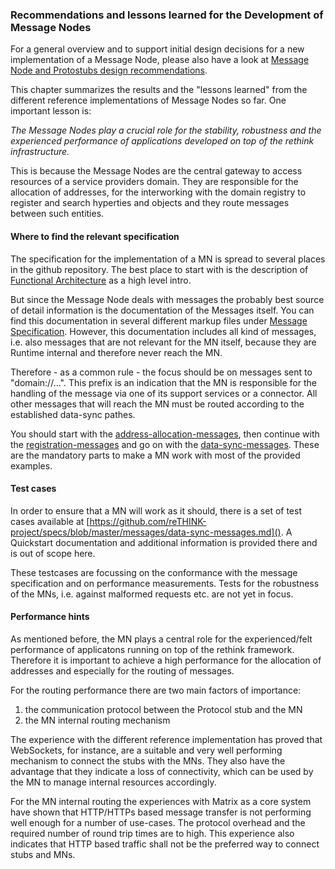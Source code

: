### Recommendations and lessons learned for the Development of Message Nodes

For a general overview and to support initial design decisions for a new implementation of a Message Node, please also have a look at [Message Node and Protostubs design recommendations](https://github.com/reTHINK-project/specs/blob/master/messaging-framework/msg-node-design.md).

This chapter summarizes the results and the "lessons learned" from the different reference implementations of Message Nodes so far. One important lesson is:

*The Message Nodes play a crucial role for the stability, robustness and the experienced performance of applications developed on top of the rethink infrastructure.*

This is because the Message Nodes are the central gateway to access resources of a service providers domain. They are responsible for the allocation of addresses, for the interworking with the domain registry to register and search hyperties and objects and they route messages between such entities.

#### Where to find the relevant specification

The specification for the implementation of a MN is spread to several places in the github repository. The best place to start with is the description of
[Functional Architecture](https://github.com/reTHINK-project/specs/blob/master/messaging-framework/readme.md) as a high level intro.

But since the Message Node deals with messages the probably best source of detail information is the documentation of the Messages itself. You can find this documentation in several different markup files under [Message Specification](https://github.com/reTHINK-project/specs/tree/master/messages). However, this documentation includes all kind of messages, i.e. also messages that are not relevant for the MN itself, because they are Runtime internal and therefore never reach the MN.

Therefore - as a common rule - the focus should be on messages sent to "domain://...". This prefix is an indication that the MN is responsible for the handling of the message via one of its support services or a connector. All other messages that will reach the MN must be routed according to the established data-sync pathes.

You should start with the [address-allocation-messages](https://github.com/reTHINK-project/specs/blob/master/messages/address-allocation-messages.md), then continue with the [registration-messages](https://github.com/reTHINK-project/specs/blob/master/messages/registration-messages.md) and go on with the [data-sync-messages](https://github.com/reTHINK-project/specs/blob/master/messages/data-sync-messages.md). These are the mandatory parts to make a MN work with most of the provided examples.

#### Test cases

In order to ensure that a MN will work as it should, there is a set of test cases available at [https://github.com/reTHINK-project/specs/blob/master/messages/data-sync-messages.md](). A Quickstart documentation and additional information is provided there and is out of scope here.

These testcases are focussing on the conformance with the message specification and on performance measurements. Tests for the robustness of the MNs, i.e. against malformed requests etc. are not yet in focus.

#### Performance hints

As mentioned before, the MN plays a central role for the experienced/felt performance of applicatons running on top of the rethink framework. Therefore it is important to achieve a high performance for the allocation of addresses and especially for the routing of messages.

For the routing performance there are two main factors of importance:
1. the communication protocol between the Protocol stub and the MN
2. the MN internal routing mechanism

The experience with the different reference implementation has proved that WebSockets, for instance, are a suitable and very well performing mechanism to connect the stubs with the MNs. They also have the advantage that they indicate a loss of connectivity, which can be used by the MN to manage internal resources accordingly.

For the MN internal routing the experiences with Matrix as a core system have shown that HTTP/HTTPs based message transfer is not performing well enough for a number of use-cases. The protocol overhead and the required number of round trip times are to high. This experience also indicates that HTTP based traffic shall not be the preferred way to connect stubs and MNs.
